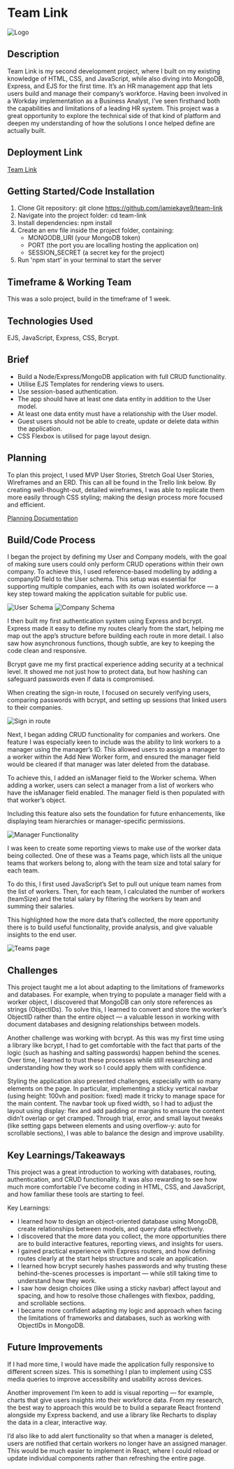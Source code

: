 # Team Link

![Logo](public/images/readmelogo.png)

## Description

Team Link is my second development project, where I built on my existing knowledge of HTML, CSS, and JavaScript, while also diving into MongoDB, Express, and EJS for the first time. It’s an HR management app that lets users build and manage their company’s workforce. Having been involved in a Workday implementation as a Business Analyst, I’ve seen firsthand both the capabilities and limitations of a leading HR system. This project was a great opportunity to explore the technical side of that kind of platform and deepen my understanding of how the solutions I once helped define are actually built.

## Deployment Link

[Team Link](https://team-link-phi.vercel.app/)

## Getting Started/Code Installation

1. Clone Git repository: git clone https://github.com/jamiekaye9/team-link
2. Navigate into the project folder: cd team-link
3. Install dependencies: npm install
4. Create an env file inside the project folder, containing:
   - MONGODB_URI (your MongoDB token)
   - PORT (the port you are localling hosting the application on)
   - SESSION_SECRET (a secret key for the project)
5. Run 'npm start' in your terminal to start the server

## Timeframe & Working Team

This was a solo project, build in the timeframe of 1 week.

## Technologies Used

EJS, JavaScript, Express, CSS, Bcrypt.

## Brief

- Build a Node/Express/MongoDB application with full CRUD functionality.
- Utilise EJS Templates for rendering views to users.
- Use session-based authentication.
- The app should have at least one data entity in addition to the User model.
- At least one data entity must have a relationship with the User model.
- Guest users should not be able to create, update or delete data within the application.
- CSS Flexbox is utilised for page layout design.

## Planning

To plan this project, I used MVP User Stories, Stretch Goal User Stories, Wireframes and an ERD. This can all be found in the Trello link below. By creating well-thought-out, detailed wireframes, I was able to replicate them more easily through CSS styling; making the design process more focused and efficient.

[Planning Documentation](https://trello.com/invite/b/67a54527088349ac4dca06e8/ATTI844fb3af6eeffc5084aca4d00188fa9e16219B37/project-2)

## Build/Code Process

I began the project by defining my User and Company models, with the goal of making sure users could only perform CRUD operations within their own company. To achieve this, I used reference-based modelling by adding a companyID field to the User schema. This setup was essential for supporting multiple companies, each with its own isolated workforce — a key step toward making the application suitable for public use.

![User Schema](public/images/userschema.png)
![Company Schema](public/images/companyschema.png)

I then built my first authentication system using Express and bcrypt. Express made it easy to define my routes clearly from the start, helping me map out the app’s structure before building each route in more detail. I also saw how asynchronous functions, though subtle, are key to keeping the code clean and responsive.

Bcrypt gave me my first practical experience adding security at a technical level. It showed me not just how to protect data, but how hashing can safeguard passwords even if data is compromised.

When creating the sign-in route, I focused on securely verifying users, comparing passwords with bcrypt, and setting up sessions that linked users to their companies.

![Sign in route](public/images/signin.png)

Next, I began adding CRUD functionality for companies and workers. One feature I was especially keen to include was the ability to link workers to a manager using the manager’s ID. This allowed users to assign a manager to a worker within the Add New Worker form, and ensured the manager field would be cleared if that manager was later deleted from the database.

To achieve this, I added an isManager field to the Worker schema. When adding a worker, users can select a manager from a list of workers who have the isManager field enabled. The manager field is then populated with that worker’s object.

Including this feature also sets the foundation for future enhancements, like displaying team hierarchies or manager-specific permissions.

![Manager Functionality](public/images/addworker.png)

I was keen to create some reporting views to make use of the worker data being collected. One of these was a Teams page, which lists all the unique teams that workers belong to, along with the team size and total salary for each team.

To do this, I first used JavaScript’s Set to pull out unique team names from the list of workers. Then, for each team, I calculated the number of workers (teamSize) and the total salary by filtering the workers by team and summing their salaries.

This highlighted how the more data that’s collected, the more opportunity there is to build useful functionality, provide analysis, and give valuable insights to the end user.

![Teams page](public/images/teams.png)

## Challenges

This project taught me a lot about adapting to the limitations of frameworks and databases. For example, when trying to populate a manager field with a worker object, I discovered that MongoDB can only store references as strings (ObjectIDs). To solve this, I learned to convert and store the worker’s ObjectID rather than the entire object — a valuable lesson in working with document databases and designing relationships between models.

Another challenge was working with bcrypt. As this was my first time using a library like bcrypt, I had to get comfortable with the fact that parts of the logic (such as hashing and salting passwords) happen behind the scenes. Over time, I learned to trust these processes while still researching and understanding how they work so I could apply them with confidence.

Styling the application also presented challenges, especially with so many elements on the page. In particular, implementing a sticky vertical navbar (using height: 100vh and position: fixed) made it tricky to manage space for the main content. The navbar took up fixed width, so I had to adjust the layout using display: flex and add padding or margins to ensure the content didn’t overlap or get cramped. Through trial, error, and small layout tweaks (like setting gaps between elements and using overflow-y: auto for scrollable sections), I was able to balance the design and improve usability.

## Key Learnings/Takeaways

This project was a great introduction to working with databases, routing, authentication, and CRUD functionality. It was also rewarding to see how much more comfortable I’ve become coding in HTML, CSS, and JavaScript, and how familiar these tools are starting to feel.

Key Learnings:
- I learned how to design an object-oriented database using MongoDB, create relationships between models, and query data effectively.
- I discovered that the more data you collect, the more opportunities there are to build interactive features, reporting views, and insights for users.
- I gained practical experience with Express routers, and how defining routes clearly at the start helps structure and scale an application.
- I learned how bcrypt securely hashes passwords and why trusting these behind-the-scenes processes is important — while still taking time to understand how they work.
- I saw how design choices (like using a sticky navbar) affect layout and spacing, and how to resolve those challenges with flexbox, padding, and scrollable sections.
- I became more confident adapting my logic and approach when facing the limitations of frameworks and databases, such as working with ObjectIDs in MongoDB.

## Future Improvements 

If I had more time, I would have made the application fully responsive to different screen sizes. This is something I plan to implement using CSS media queries to improve accessibility and usability across devices.

Another improvement I’m keen to add is visual reporting — for example, charts that give users insights into their workforce data. From my research, the best way to approach this would be to build a separate React frontend alongside my Express backend, and use a library like Recharts to display the data in a clear, interactive way.

I’d also like to add alert functionality so that when a manager is deleted, users are notified that certain workers no longer have an assigned manager. This would be much easier to implement in React, where I could reload or update individual components rather than refreshing the entire page.

